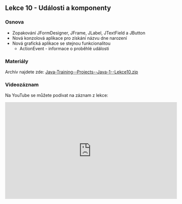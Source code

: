Lekce 10 - Události a komponenty
--------------------------------

### Osnova

- Zopakování JFormDesigner, JFrame, JLabel, JTextField a JButton
- Nová konzolová aplikace pro získání názvu dne narození
- Nová grafická aplikace se stejnou funkcionalitou
	- ActionEvent - informace o proběhlé události

### Materiály

Archív najdete zde: [Java-Training--Projects--Java-1--Lekce10.zip](/data/2021-jaro/java-1-brno/Java-Training--Projects--Java-1--Lekce10.zip)

### Videozáznam

Na YouTube se můžete podívat na záznam z lekce:

<iframe width="560" height="315"
	src="https://www.youtube.com/embed/vGLSMFuefmU"
	frameborder="0"
	allowfullscreen></iframe>
